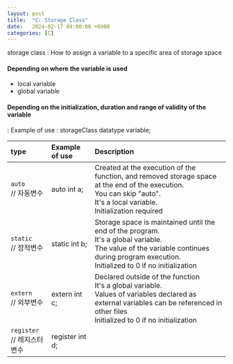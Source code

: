 ```yaml
---
layout: post
title:  "C: Storage Class"
date:   2024-02-17 09:00:00 +0900
categories: [C]
---
```


storage class : How to assign a variable to a specific area of storage space   
   
#### Depending on where the variable is used   
 - local variable   
 - global variable   
   
#### Depending on the initialization, duration and range of validity of the variable   
 : Example of use : storageClass datatype variable;   
   
|type|Example of use|Description|
|:---|:---|:---|
|`auto`<br />// 자동변수|auto int a;|Created at the execution of the function, and removed storage space at the end of the execution.<br />You can skip "auto".<br />It's a local variable.<br />Initialization required|
|`static`<br />// 정적변수|static int b;|Storage space is maintained until the end of the program.<br />It's a global variable.<br />The value of the variable continues during program execution.<br />Initialized to 0 if no initialization|
|`extern`<br />// 외부변수|extern int c;|Declared outside of the function<br />It's a global variable.<br />Values of variables declared as external variables can be referenced in other files<br />Initialized to 0 if no initialization|
|`register`<br />// 레지스터변수|register int d;||
